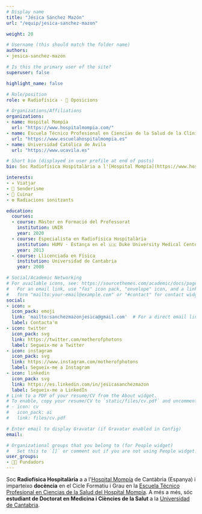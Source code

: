 ```yaml
---
# Display name
title: "Jésica Sánchez Mazón"
url: "/equip/jesica-sanchez-mazon"

weight: 20

# Username (this should match the folder name)
authors:
- jesica-sanchez-mazon

# Is this the primary user of the site?
superuser: false

highlight_name: false

# Role/position
role: ☢️ Radiofísica · 📝 Oposicions

# Organizations/Affiliations
organizations:
- name: Hospital Mompía
  url: "https://www.hospitalmompia.com/"
- name: Escuela Técnico Profesional en Ciencias de la Salud de la Clínica Mompía
  url: "https://www.escuelahospitalmompia.es"
- name: Universidad Católica de Ávila
  url: "https://www.ucavila.es"  

# Short bio (displayed in user profile at end of posts)
bio: Soc Radiofísica Hospitalària a l'[Hospital Mompía](https://www.hospitalmompia.com/) de Cantàbria (Espanya) i una estudiant de Doctorat en Medicina i Ciències de la Salut a la [Universidad de Cantabria](https://web.unican.es/en/Pages/default.aspx).

interests:
- ✈️ Viatjar 
- 🥾 Senderisme
- 🍳 Cuinar 
- ☢️ Radiacions ionitzants

education:
  courses:
  - course: Màster en Formació del Professorat
    institution: UNIR
    year: 2020
  - course: Especialista en Radiofísica Hospitalària
    institution: HUMV · Estança en el 🇺🇸 Duke University Medical Center
    year: 2013
  - course: Llicenciada en Física
    institution: Universidad de Cantabria
    year: 2008

# Social/Academic Networking
# For available icons, see: https://sourcethemes.com/academic/docs/page-builder/#icons
#   For an email link, use "fas" icon pack, "envelope" icon, and a link in the
#   form "mailto:your-email@example.com" or "#contact" for contact widget.
social:
- icon: ✉️
  icon_pack: emoji
  link: 'mailto:sanchezmazonjesica@gmail.com'  # For a direct email link, use "mailto:test@example.org".
  label: Contacta'm
- icon: twitter
  icon_pack: svg
  link: https://twitter.com/motherofphotons
  label: Segueix-me a Twitter
- icon: instagram
  icon_pack: svg
  link: https://www.instagram.com/motherofphotons
  label: Segueix-me a Instagram
- icon: linkedin
  icon_pack: svg
  link: https://es.linkedin.com/in/jesicasanchezmazon
  label: Segueix-me a LinkedIn
# Link to a PDF of your resume/CV from the About widget.
# To enable, copy your resume/CV to `static/files/cv.pdf` and uncomment the lines below.
# - icon: cv
#   icon_pack: ai
#   link: files/cv.pdf

# Enter email to display Gravatar (if Gravatar enabled in Config)
email:

# Organizational groups that you belong to (for People widget)
#   Set this to `[]` or comment out if you are not using People widget.
user_groups:
- 🧑‍🔬 Fundadors
---
```


Soc **Radiofísica Hospitalària** a a l'[Hospital Mompía](https://www.hospitalmompia.com/) de Cantàbria (Espanya) i imparteixo **docència** en el Cicle Formatiu i Grau en la [Escuela Técnico Profesional en Ciencias de la Salud del Hospital Mompía](https://www.escuelahospitalmompia.es). A més a més, sóc **estudiant de Doctorat en Medicina i Ciències de la Salut** a la [Universidad de Cantabria](https://web.unican.es/en/Pages/default.aspx).